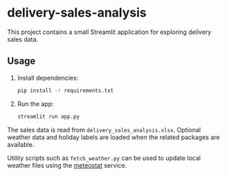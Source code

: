 # delivery-sales-analysis

This project contains a small Streamlit application for exploring delivery sales data.

## Usage

1. Install dependencies:
   ```bash
   pip install -r requirements.txt
   ```
2. Run the app:
   ```bash
   streamlit run app.py
   ```

The sales data is read from `delivery_sales_analysis.xlsx`. Optional weather data
and holiday labels are loaded when the related packages are available.

Utility scripts such as `fetch_weather.py` can be used to update local weather
files using the [meteostat](https://github.com/meteostat/meteostat) service.
